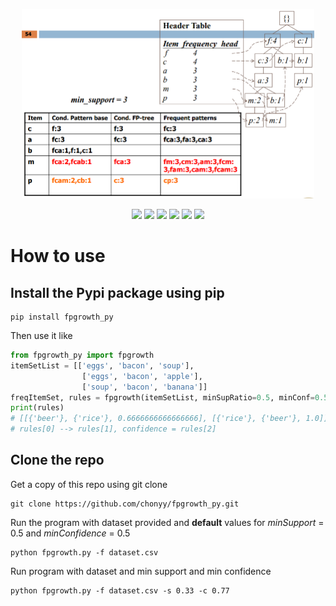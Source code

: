 <p align=center>
    <img src="fpgrowth.PNG" width="468" height="303">
</p>

<p align=center>
    <a target="_blank" href="#" title="pip"><img src="https://img.shields.io/pypi/v/fpgrowth_py?color=brightgreen"></a>
    <a target="_blank" href="#" title="language count"><img src="https://img.shields.io/github/languages/count/chonyy/fpgrowth_py"></a>
    <a target="_blank" href="#" title="top language"><img src="https://img.shields.io/github/languages/top/chonyy/fpgrowth_py?color=orange"></a>
    <a target="_blank" href="https://opensource.org/licenses/MIT" title="License: MIT"><img src="https://img.shields.io/badge/License-MIT-blue.svg"></a>
    <a target="_blank" href="#" title="repo size"><img src="https://img.shields.io/github/repo-size/chonyy/fpgrowth_py"></a>
    <a target="_blank" href="http://makeapullrequest.com" title="PRs Welcome"><img src="https://img.shields.io/badge/PRs-welcome-brightgreen.svg"></a>
</p>

# How to use

## Install the Pypi package using pip

```
pip install fpgrowth_py
```

Then use it like 

```python
from fpgrowth_py import fpgrowth
itemSetList = [['eggs', 'bacon', 'soup'],
                ['eggs', 'bacon', 'apple'],
                ['soup', 'bacon', 'banana']]
freqItemSet, rules = fpgrowth(itemSetList, minSupRatio=0.5, minConf=0.5)
print(rules)  
# [[{'beer'}, {'rice'}, 0.6666666666666666], [{'rice'}, {'beer'}, 1.0]]
# rules[0] --> rules[1], confidence = rules[2]
```

## Clone the repo

Get a copy of this repo using git clone
```
git clone https://github.com/chonyy/fpgrowth_py.git
```

Run the program with dataset provided and **default** values for *minSupport* = 0.5 and *minConfidence* = 0.5

```
python fpgrowth.py -f dataset.csv
```

Run program with dataset and min support and min confidence  

```
python fpgrowth.py -f dataset.csv -s 0.33 -c 0.77
```
